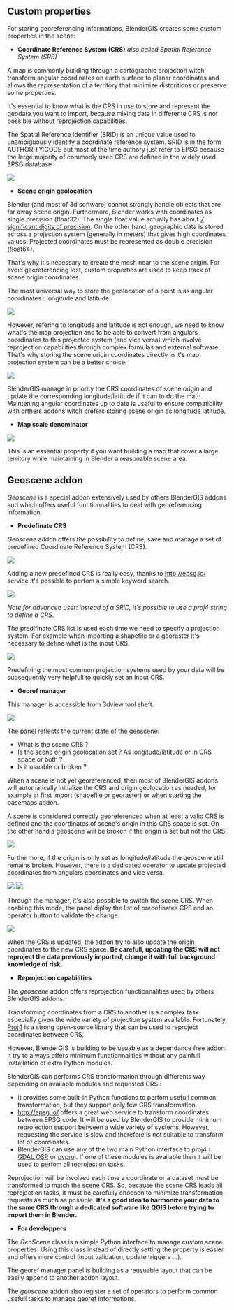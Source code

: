 ## Custom properties

For storing georeferencing informations, BlenderGIS creates some custom properties in the scene:

- **Coordinate Reference System (CRS)** *also called Spatial Reference System (SRS)*

A map is commonly building through a cartographic projection witch transform angular coordinates on earth surface to planar coordinates and allows the representation of a territory that minimize distoritions or preserve some properties.

It's essential to know what is the CRS in use to store and represent the geodata you want to import, because mixing data in differente CRS is not possible without reprojection capabilities.

The Spatial Reference Identifier (SRID) is an unique value used to unambiguously identify a coordinate reference system. SRID is in the form AUTHORITY:CODE but most of the time authory just refer to EPSG because the large majority of commonly used CRS are defined in the widely used EPSG database


![](https://raw.githubusercontent.com/wiki/domlysz/blenderGIS/images/geoscene_sk_srid.jpg)

- **Scene origin geolocation**

Blender (and most of 3d software) cannot strongly handle objects that are far away scene origin. Furthermore, Blender works with coordinates as single precision (float32). The single float value actually has about [7 significant digits of precision](http://en.wikipedia.org/wiki/Floating_point#Internal_representation). On the other hand, geographic data is stored across a projection system (generally in meters) that gives high coordinates values. Projected coordinates must be represented as double precision (float64).

That's why it's necessary to create the mesh near to the scene origin. For avoid georeferencing lost, custom properties are used to keep track of scene origin coordinates.

The most universal way to store the geolocation of a point is as angular coordinates : longitude and latitude.

![](https://raw.githubusercontent.com/wiki/domlysz/blenderGIS/images/geoscene_sk_lonlat.jpg)

However, refering to longitude and latitude is not enough, we need to know what's the map projection and to be able to convert from angulars coordinates to this projected system (and vice versa) which involve reprojection capabilities through complex formulas and external software. That's why storing the scene origin coordinates directly in it's map projection system can be a better choice.

![](https://raw.githubusercontent.com/wiki/domlysz/blenderGIS/images/geoscene_sk_xy.jpg)

BlenderGIS manage in priority the CRS coordinates of scene origin and update the corresponding longitude/latitude if it can to do the math. Maintening angular coordinates up to date is useful to ensure compatibility with orthers addons witch prefers storing scene origin as longitude latitude.

- **Map scale denominator**

![](https://raw.githubusercontent.com/wiki/domlysz/blenderGIS/images/geoscene_sk_scale.jpg)

This is an essential property if you want building a map that cover a large territory while maintaining in Blender a reasonable scene area.


## Geoscene addon

*Geoscene* is a special addon extensively used by others BlenderGIS addons and which offers useful functionnalities to deal with georeferencing information.


- **Predefinate CRS**

*Geoscene* addon offers the possibility to define, save and manage a set of predefined Coordinate Reference System (CRS).

![](https://raw.githubusercontent.com/wiki/domlysz/blenderGIS/images/geoscene_prefs.jpg)

Adding a new predefined CRS is really easy, thanks to http://epsg.io/ service it's possible to perfom a simple keyword search.

![](https://raw.githubusercontent.com/wiki/domlysz/blenderGIS/images/geoscene_add_predef_crs.jpg)

*Note for advanced user: instead of a SRID, it's possible to use a proj4 string to define a CRS.*

The predifinate CRS list is used each time we need to specify a projection system. For example when importing a shapefile or a georaster it's necessary to define what is the input CRS.

![](https://raw.githubusercontent.com/wiki/domlysz/blenderGIS/images/geoscene_predef_crs_example.jpg)

Predefining the most common projection systems used by your data will be subsequently very helpfull to quickly set an input CRS.

- **Georef manager**

This manager is accessible from 3dview tool sheft.

![](https://raw.githubusercontent.com/wiki/domlysz/blenderGIS/images/geoscene_panel2.jpg)

The panel reflects the current state of the geoscene:
- What is the scene CRS ?
- Is the scene origin geolocation set ? As longitude/latitude or in CRS space or both ?
- Is it usuable or broken ?

When a scene is not yet georeferenced, then most of BlenderGIS addons will automatically initialize the CRS and origin geolocation as needed, for example at first import (shapefile or georaster) or when starting the basemaps addon.

A scene is considered correctly georeferenced when at least a valid CRS is defined and the coordinates of scene's origin in this CRS space is set. On the other hand a geoscene will be broken if the origin is set but not the CRS.

![](https://raw.githubusercontent.com/wiki/domlysz/blenderGIS/images/geoscene_broken.jpg)

Furthermore, if the origin is only set as longitude/latitude the geoscene still remains broken. However, there is a dedicated operator to update projected coordinates from angulars coordinates and vice versa.

![](https://raw.githubusercontent.com/wiki/domlysz/blenderGIS/images/geoscene_link_origin.jpg)
![](https://raw.githubusercontent.com/wiki/domlysz/blenderGIS/images/geoscene_link_origin2.jpg)


Through the manager, it's also possible to switch the scene CRS. When enabling this mode, the panel diplay the list of predefinates CRS and an operator button to validate the change.

![](https://raw.githubusercontent.com/wiki/domlysz/blenderGIS/images/geoscene_set_crs.jpg)

When the CRS is updated, the addon try to also update the origin coordinates to the new CRS space.
**Be carefull, updating the CRS will not reproject the data previously imported, change it with full background knowledge of risk.**

- **Reprojection capabilities**


The *geoscene* addon offers reprojection functionnalities used by others BlenderGIS addons.

Transforming coordinates from a CRS to another is a complex task especially given the wide variety of projection system available. Fortunately, [Proj4](https://en.wikipedia.org/wiki/PROJ.4) is a strong open-source library that can be used to reproject coordinates between CRS.

However, BlenderGIS is building to be usuable as a dependance free addon. It try to always offers minimum functionnalities without any painfull installation of extra Python modules.

BlenderGIS can performs CRS transformation through differents way depending on available modules and requested CRS :
- It provides some built-in Python functions to perfom usefull common transformation, but they support only few CRS transformation.
- http://epsg.io/ offers a great web service to transform coordinates between EPSG code. It will be used by BlenderGIS to provide minimum reprojection support between a wide variety of systems. However, requesting the service is slow and therefore is not suitable to transform lot of coordinates.
- BlenderGIS can use any of the two main Python interface to proj4 : [GDAL OSR](https://pypi.python.org/pypi/GDAL/) or [pyproj](https://pypi.python.org/pypi/pyproj?). If one of these modules is available then it will be used to perfom all reprojection tasks.

Reprojection will be involved each time a coordinate or a dataset must be transformed to match the scene CRS. So, because the scene CRS leads all reprojection tasks, it must be carefully choosen to minimize transformation requests as much as possible. **It's a good idea to harmonize your data to the same CRS through a dedicated software like QGIS before trying to import them in Blender.**


- **For developpers**

The *GeoScene* class is a simple Python interface to manage custom scene properties. Using this class instead of directly setting the property is easier and offers more control (input validation, update triggers ...).

The georef manager panel is building as a reusuable layout that can be easily append to another addon layout.

The *geoscene* addon also register a set of operators to perform common usefull tasks to manage georef informations.

